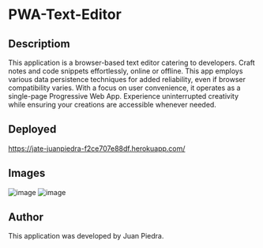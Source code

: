# PWA-Text-Editor

## Descriptiom
This application is a browser-based text editor catering to developers. Craft notes and code snippets effortlessly, online or offline. This app employs various data persistence techniques for added reliability, even if browser compatibility varies. With a focus on user convenience, it operates as a single-page Progressive Web App. Experience uninterrupted creativity while ensuring your creations are accessible whenever needed.

## Deployed
https://jate-juanpiedra-f2ce707e88df.herokuapp.com/

## Images
![image](https://github.com/juan-piedra/PWA-Text-Editor/assets/127042069/4201979f-dbfb-4f3c-9a01-6865c6ec4033)
![image](https://github.com/juan-piedra/PWA-Text-Editor/assets/127042069/a61d150b-26c8-4b4a-9a15-1e6908d119b0)

## Author
This application was developed by Juan Piedra.
